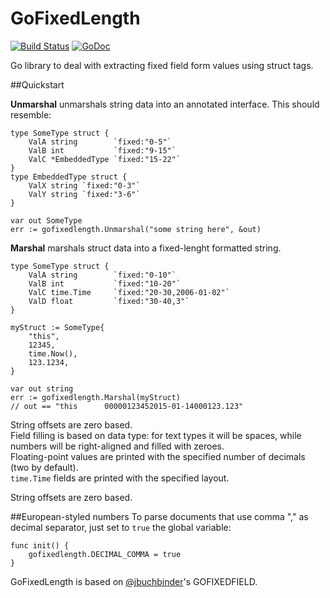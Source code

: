 # GoFixedLength 

[![Build Status](https://secure.travis-ci.org/qrawl/gofixedlength.png)](http://travis-ci.org/qrawl/gofixedlength)
[![GoDoc](https://godoc.org/github.com/qrawl/gofixedlength?status.png)](https://godoc.org/github.com/qrawl/gofixedlength)

Go library to deal with extracting fixed field form values using struct tags.  

##Quickstart

**Unmarshal** unmarshals string data into an annotated interface. This should
resemble:

	type SomeType struct {
		ValA string        `fixed:"0-5"`
		ValB int           `fixed:"9-15"`
		ValC *EmbeddedType `fixed:"15-22"`
 	}
	type EmbeddedType struct {
		ValX string `fixed:"0-3"`
		ValY string `fixed:"3-6"`
	}

	var out SomeType
	err := gofixedlength.Unmarshal("some string here", &out)

**Marshal** marshals struct data into a fixed-lenght formatted string.

 	type SomeType struct {
 		ValA string        `fixed:"0-10"`
		ValB int           `fixed:"10-20"`
		ValC time.Time     `fixed:"20-30,2006-01-02"`
		ValD float         `fixed:"30-40,3"`
 	}

	myStruct := SomeType{
		"this",
		12345,
		time.Now(),
		123.1234,
	}

	var out string
	err := gofixedlength.Marshal(myStruct)
	// out == "this      00000123452015-01-14000123.123"

String offsets are zero based.  
Field filling is based on data type: for text types it will be spaces,
while numbers will be right-aligned and filled with zeroes.  
Floating-point values are printed with the specified number of decimals (two by default).  
`time.Time` fields are printed with the specified layout.


String offsets are zero based.

##European-styled numbers
To parse documents that use comma "," as decimal separator, just set to `true` the global variable:

	func init() {
		gofixedlength.DECIMAL_COMMA = true
	}

GoFixedLength is based on [@jbuchbinder](https://github.com/jbuchbinder)'s GOFIXEDFIELD.

